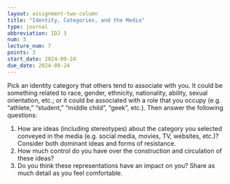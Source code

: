 ```yaml
---
layout: assignment-two-column
title: "Identity, Categories, and the Media"
type: journal
abbreviation: IDJ 3
num: 3
lecture_num: 7
points: 3
start_date: 2024-09-24
due_date: 2024-09-24
---
```


Pick an identity category that others tend to associate with you. It could be something related to race, gender, ethnicity, nationality, ability, sexual orientation, etc.; or it could be associated with a role that you occupy (e.g. “athlete,” “student,” “middle child”, “geek”, etc.). Then answer the following questions:

1. How are ideas (including stereotypes) about the category you selected conveyed in the media (e.g. social media, movies, TV, websites, etc.)? Consider both dominant ideas and forms of resistance.
1. How much control do you have over the construction and circulation of these ideas?
1. Do you think these representations have an impact on you? Share as much detail as you feel comfortable.